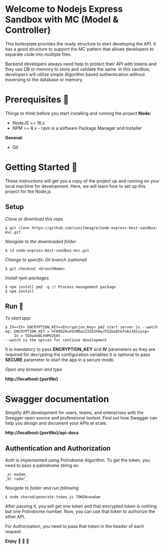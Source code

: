 # Welcome to <project> Nodejs Express Sandbox with MC (Model & Controller)

This boilerplate provides the ready structure to start developing the API. It has a good structure to support the MC pattern that allows developers to separate code into multiple files.

Backend developers always need help to protect their API with tokens and they use DB or memory to store and validate the same. In this sandbox, developers will utilize simple Algorithm based authentication without traversing to the database or memory.

# Prerequisites :star2:

Things to think before you start installing and running the project
**Node:**

- NodeJS >= 16.x
- NPM >= 8.x - npm is a software Package Manager and Installer

**General:**

- Git

# Getting Started :sunrise_over_mountains:

These instructions will get you a copy of the project up and running on your local machine for development.
Here, we will learn how to set up this project for the Node.js

## Setup

_Clone or download this repo_

    $ git clone https://github.com/sunilmnagre/node-express-best-sandbox-mvc.git

_Navigate to the downloaded folder_

    $ cd node-express-best-sandbox-mvc.git

_Change to specific Git branch (optional)_

    $ git checkout <branchName>

_Install npm packages_

    $ npm install pm2 -g // Process management package
    $ npm install

## Run :rocket:

_To start app:_

    $ IV=<IV> ENCRYPTION_KEY=<Encryption_Key> pm2 start server.js --watch
    eg: ENCRYPTION_KEY = hFHXD29uVdsMDwz23I62hHw/PZZmzDtG7nAvJAzzyxg=
        IV = TE0a4eBLVmMV2E6t
    --watch is the option for continue development

It is mandatory to pass **ENCRYPTION_KEY** and **IV** parameters as they are required for decrypting the configuration variables
It is optional to pass **SECURE** parameter to start the app in a secure mode.

_Open any browser and type_

**http://localhost:{portNo}**

# Swagger documentation

Simplify API development for users, teams, and enterprises with the Swagger open source and professional toolset. Find out how Swagger can help you design and document your APIs at scale.

**http://localhost:{portNo}/api-docs**

## Authentication and Authorization

Auth is implemented using Polindrome Algorithm. To get the token, you need to pass a palindrome string ex:

    _a) madam_
    _b) radar_

_Navigate to folder and run following_

    $ node shared/generate-token.js TOKEN=madam

After passing it, you will get one token and that encrypted token is nothing but one Polindrome number. Now, you can use that token to authorize the other API.

For Authorization, you need to pass that token in the header of each request.

**Enjoy** :tada: :clap: :beers:
